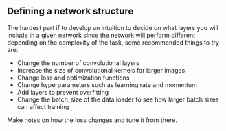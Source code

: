 ## Defining a network structure
The hardest part if to develop an intuition to decide on what layers you will include in a given network since the network will perform different depending on the complexity of the task, some recommended things to try are:

* Change the number of convolutional layers 
* Increase the size of convolutional kernels for larger images
* Change loss and optimization functions 
* Change hyperparameters such as learning rate and momentum
* Add layers to prevent overfitting
* Change the batch_size of the data loader to see how larger batch sizes can affect training

Make notes on how the loss changes and tune it from there.